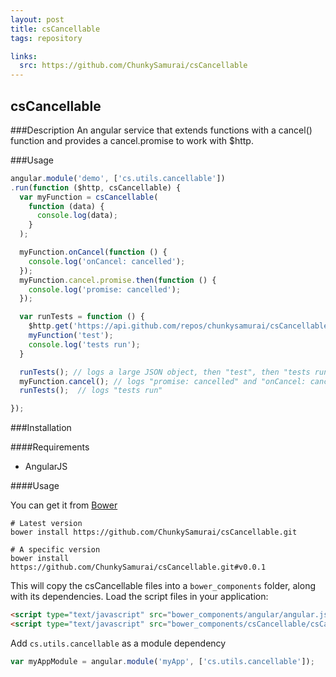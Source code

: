 ```yaml
---
layout: post
title: csCancellable
tags: repository

links:
  src: https://github.com/ChunkySamurai/csCancellable
---
```


csCancellable
-------------

###Description
An angular service that extends functions with a cancel() function and provides a cancel.promise to work with $http.

###Usage
```js
angular.module('demo', ['cs.utils.cancellable'])
.run(function ($http, csCancellable) {
  var myFunction = csCancellable(
    function (data) {
      console.log(data);
    }
  );

  myFunction.onCancel(function () {
    console.log('onCancel: cancelled');
  });
  myFunction.cancel.promise.then(function () {
    console.log('promise: cancelled');
  });

  var runTests = function () {
    $http.get('https://api.github.com/repos/chunkysamurai/csCancellable', { timeout: myFunction.cancel.promise }).then(myFunction);
    myFunction('test');
    console.log('tests run');
  }

  runTests(); // logs a large JSON object, then "test", then "tests run"
  myFunction.cancel(); // logs "promise: cancelled" and "onCancel: cancelled"
  runTests();  // logs "tests run"

});
```

###Installation

####Requirements

- AngularJS

####Usage

You can get it from [Bower](http://bower.io)

```
# Latest version
bower install https://github.com/ChunkySamurai/csCancellable.git

# A specific version
bower install https://github.com/ChunkySamurai/csCancellable.git#v0.0.1

```

This will copy the csCancellable files into a `bower_components` folder, along with its dependencies. Load the script files in your application:

```html
<script type="text/javascript" src="bower_components/angular/angular.js"></script>
<script type="text/javascript" src="bower_components/csCancellable/csCancellable.js"></script>
```

Add `cs.utils.cancellable` as a module dependency

```javascript
var myAppModule = angular.module('myApp', ['cs.utils.cancellable']);
```
